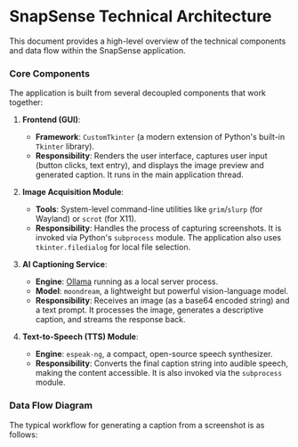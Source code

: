 # SnapSense Technical Architecture

This document provides a high-level overview of the technical components and data flow within the SnapSense application.

### Core Components

The application is built from several decoupled components that work together:

1.  **Frontend (GUI)**:
    * **Framework**: `CustomTkinter` (a modern extension of Python's built-in `Tkinter` library).
    * **Responsibility**: Renders the user interface, captures user input (button clicks, text entry), and displays the image preview and generated caption. It runs in the main application thread.

2.  **Image Acquisition Module**:
    * **Tools**: System-level command-line utilities like `grim`/`slurp` (for Wayland) or `scrot` (for X11).
    * **Responsibility**: Handles the process of capturing screenshots. It is invoked via Python's `subprocess` module. The application also uses `tkinter.filedialog` for local file selection.

3.  **AI Captioning Service**:
    * **Engine**: [Ollama](https://ollama.com/) running as a local server process.
    * **Model**: `moondream`, a lightweight but powerful vision-language model.
    * **Responsibility**: Receives an image (as a base64 encoded string) and a text prompt. It processes the image, generates a descriptive caption, and streams the response back.

4.  **Text-to-Speech (TTS) Module**:
    * **Engine**: `espeak-ng`, a compact, open-source speech synthesizer.
    * **Responsibility**: Converts the final caption string into audible speech, making the content accessible. It is also invoked via the `subprocess` module.

### Data Flow Diagram

The typical workflow for generating a caption from a screenshot is as follows:
